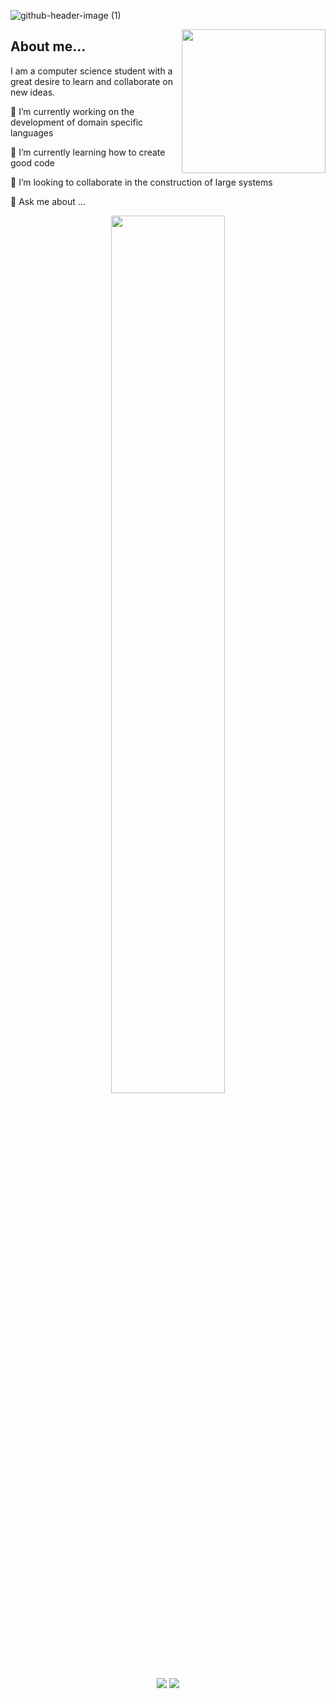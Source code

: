 ![github-header-image (1)](https://user-images.githubusercontent.com/101018259/214769309-1a8da384-7722-477a-9ced-2b5c69394869.png)

<img align='right' src="https://media.giphy.com/media/M9gbBd9nbDrOTu1Mqx/giphy.gif" width="230">

## About me...
I am a computer science student with a great desire to learn and collaborate on new ideas.

🔭 I’m currently working on the development of domain specific languages

🌱 I’m currently learning how to create good code

👯 I’m looking to collaborate in the construction of large systems

💬 Ask me about ... 

<div align="center" display="flex">
  <img width="60%" src="https://streak-stats.demolab.com/?user=altmoket&theme=dracula">
  <br>
  <div width="100%" display="flex">
    <img src="https://github-readme-stats.vercel.app/api/top-langs/?username=altmoket&layout=compact&theme=dracula">
    <img src="https://github-readme-stats.vercel.app/api?username=altmoket&show_icons=true&theme=dracula">
  </div>
</div>





